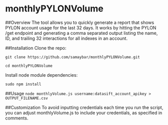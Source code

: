 # monthlyPYLONVolume
##Overview
The tool allows you to quickly generate a report that shows PYLON account usage for the last 32 days.
It works by hitting the PYLON /get endpoint and generating a comma separated output listing the name, ID, and trailing 32 interactions for all indexes in an account.

##Installation
Clone the repo:

```git clone https://github.com/samaybar/monthlyPYLONVolume.git```

```cd monthlyPYLONVolume```

Install node module dependencies:

```sudo npm install```

##Usage
```node monthlyVolume.js username:datasift_account_apikey > OUTPUT_FILENAME.csv```

##Customization
To avoid inputting credentials each time you run the script, you can adjust monthlyVolume.js to include your credentials, as specified in comments.